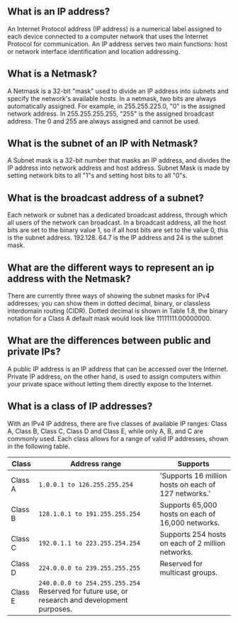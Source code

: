 ## What is an IP address?
An Internet Protocol address (IP address) is a numerical label assigned to each device connected to a computer network that uses the Internet Protocol for communication. An IP address serves two main functions: host or network interface identification and location addressing.
## What is a Netmask?
A Netmask is a 32-bit "mask" used to divide an IP address into subnets and specify the network's available hosts. In a netmask, two bits are always automatically assigned. For example, in 255.255.225.0, "0" is the assigned network address. In 255.255.255.255, "255" is the assigned broadcast address. The 0 and 255 are always assigned and cannot be used.
## What is the subnet of an IP with Netmask?
A Subnet mask is a 32-bit number that masks an IP address, and divides the IP address into network address and host address. Subnet Mask is made by setting network bits to all "1"s and setting host bits to all "0"s.
## What is the broadcast address of a subnet?
Each network or subnet has a dedicated broadcast address, through which all users of the network can broadcast. In a broadcast address, all the host bits are set to the binary value 1, so if all host bits are set to the value 0, this is the subnet address. 192.128. 64.7 is the IP address and 24 is the subnet mask.
## What are the different ways to represent an ip address with the Netmask?
There are currently three ways of showing the subnet masks for IPv4 addresses; you can show them in dotted decimal, binary, or classless interdomain routing (CIDR). Dotted decimal is shown in Table 1.8, the binary notation for a Class A default mask would look like 11111111.00000000.
## What are the differences between public and private IPs?
A public IP address is an IP address that can be accessed over the Internet. Private IP address, on the other hand, is used to assign computers within your private space without letting them directly expose to the Internet.
## What is a class of IP addresses?
With an IPv4 IP address, there are five classes of available IP ranges: Class A, Class B, Class C, Class D and Class E, while only A, B, and C are commonly used. Each class allows for a range of valid IP addresses, shown in the following table.

|Class           |Address range                  |Supports                     |
|----------------|-------------------------------|-----------------------------|
|Class A         |`1.0.0.1 to 126.255.255.254	`  |'Supports 16 million hosts on each of 127 networks.'|
|Class B         |`128.1.0.1 to 191.255.255.254` |Supports 65,000 hosts on each of 16,000 networks.|
|Class C         |`192.0.1.1 to 223.255.254.254` |Supports 254 hosts on each of 2 million networks.|
|Class D         |`224.0.0.0 to 239.255.255.255` |Reserved for multicast groups.|
|Class E         |`240.0.0.0 to 254.255.255.254` Reserved for future use, or research and development purposes.|
